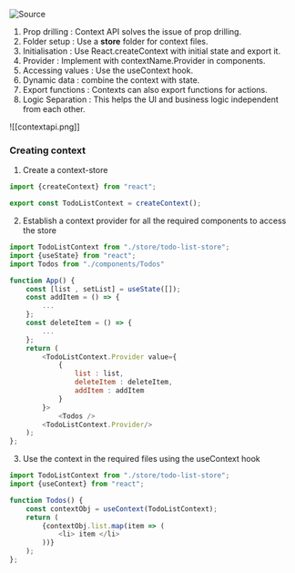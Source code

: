 ![Source](https://youtu.be/eILUmCJhl64?t=31115)

1. Prop drilling : Context API solves the issue of prop drilling.
2. Folder setup : Use a **store** folder for context files.
3. Initialisation : Use React.createContext with initial state and export it.
4. Provider : Implement with contextName.Provider in components.
5. Accessing values : Use the useContext hook.
6. Dynamic data : combine the context with state.
7. Export functions : Contexts can also export functions for actions.
8. Logic Separation : This helps the UI and business logic independent from each other.

![[contextapi.png]]
### Creating context
1. Create a context-store
```js
import {createContext} from "react";

export const TodoListContext = createContext();
```

2. Establish a context provider for all the required components to access the store
```js
import TodoListContext from "./store/todo-list-store";
import {useState} from "react";
import Todos from "./components/Todos"

function App() {
	const [list , setList] = useState([]);
	const addItem = () => {
		...
	};
	const deleteItem = () => {
		...
	};
	return (
		<TodoListContext.Provider value={
			{
				list : list,
				deleteItem : deleteItem,
				addItem : addItem 
			}
		}>
			<Todos />
		<TodoListContext.Provider/>
	);
};
```

3. Use the context in the required files using the useContext hook
```js
import TodoListContext from "./store/todo-list-store";
import {useContext} from "react";

function Todos() {
	const contextObj = useContext(TodoListContext);
	return (
		{contextObj.list.map(item => (
			<li> item </li>
		))}
	);
};
```

